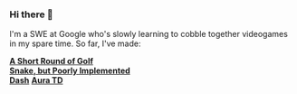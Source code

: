 ### Hi there 👋

I'm a SWE at Google who's slowly learning to cobble together videogames in my spare time. So far, I've made:

[**A Short Round of Golf**](https://karpierz.itch.io/a-short-round-of-golf)  
[**Snake, but Poorly Implemented**](https://karpierz.itch.io/snake-but-poorly-implemented)  
[**Dash**](https://karpierz.itch.io/dash)
[**Aura TD**](https://karpierz.itch.io/aura-td)

<!--
**admiral-akk/admiral-akk** is a ✨ _special_ ✨ repository because its `README.md` (this file) appears on your GitHub profile.

Here are some ideas to get you started:

- 🔭 I’m currently working on ...
- 🌱 I’m currently learning ...
- 👯 I’m looking to collaborate on ...
- 🤔 I’m looking for help with ...
- 💬 Ask me about ...
- 📫 How to reach me: ...
- 😄 Pronouns: ...
- ⚡ Fun fact: ...
-->
